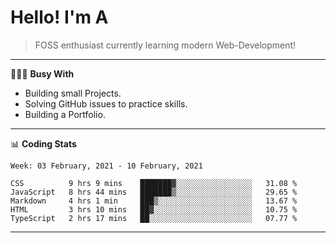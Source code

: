 # Hello! I'm A
<!-- print(("dralla"[::-1]+"s").capitalize()) -->

> FOSS enthusiast currently learning modern Web-Development!
---
👨🏻‍💻 **Busy With**
* Building small Projects.
* Solving GitHub issues to practice skills.
* Building a Portfolio.

---
📊 **Coding Stats**
<!--START_SECTION:waka-->
```text
Week: 03 February, 2021 - 10 February, 2021

CSS          9 hrs 9 mins    ███████▓░░░░░░░░░░░░░░░░░   31.08 % 
JavaScript   8 hrs 44 mins   ███████▒░░░░░░░░░░░░░░░░░   29.65 % 
Markdown     4 hrs 1 min     ███▒░░░░░░░░░░░░░░░░░░░░░   13.67 % 
HTML         3 hrs 10 mins   ██▓░░░░░░░░░░░░░░░░░░░░░░   10.75 % 
TypeScript   2 hrs 17 mins   ██░░░░░░░░░░░░░░░░░░░░░░░   07.77 % 
```
<!--END_SECTION:waka-->

---
